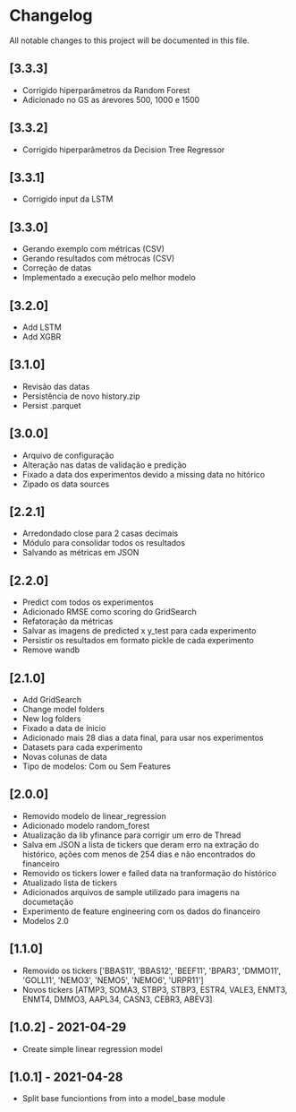 # Changelog
All notable changes to this project will be documented in this file.

## [3.3.3]
* Corrigido hiperparâmetros da Random Forest
* Adicionado no GS as árevores 500, 1000 e 1500

## [3.3.2]
* Corrigido hiperparâmetros da Decision Tree Regressor

## [3.3.1]
* Corrigido input da LSTM

## [3.3.0]
* Gerando exemplo com métricas (CSV)
* Gerando resultados com métrocas (CSV)
* Correção de datas
* Implementado a execução pelo melhor modelo

## [3.2.0]
* Add LSTM
* Add XGBR

## [3.1.0]
* Revisão das datas
* Persistência de novo history.zip
* Persist .parquet

## [3.0.0]
* Arquivo de configuração
* Alteração nas datas de validação e predição
* Fixado a data dos experimentos devido a missing data no hitórico
* Zipado os data sources

## [2.2.1]
* Arredondado close para 2 casas decimais
* Módulo para consolidar todos os resultados
* Salvando as métricas em JSON

## [2.2.0]
* Predict com todos os experimentos
* Adicionado RMSE como scoring do GridSearch
* Refatoração da métricas
* Salvar as imagens de predicted x y_test para cada experimento
* Persistir os resultados em formato pickle de cada experimento
* Remove wandb

## [2.1.0]
* Add GridSearch
* Change model folders
* New log folders
* Fixado a data de ínicio
* Adicionado mais 28 dias a data final, para usar nos experimentos
* Datasets para cada experimento
* Novas colunas de data
* Tipo de modelos: Com ou Sem Features

## [2.0.0]
* Removido modelo de linear_regression
* Adicionado modelo random_forest
* Atualização da lib yfinance para corrigir um erro de Thread
* Salva em JSON a lista de tickers que deram erro na extração do histórico, 
ações com menos de 254 dias e não encontrados do financeiro
* Removido os tickers lower e failed data na tranformação do histórico
* Atualizado lista de tickers
* Adicionados arquivos de sample utilizado para imagens na documetação
* Experimento de feature engineering com os dados do financeiro
* Modelos 2.0

## [1.1.0]
* Removido os tickers ['BBAS11', 'BBAS12', 'BEEF11', 'BPAR3', 'DMMO11', 'GOLL11', 'NEMO3', 'NEMO5', 'NEMO6', 'URPR11']
* Novos tickers [ATMP3, SOMA3, STBP3, STBP3, ESTR4, VALE3, ENMT3, ENMT4, DMMO3, AAPL34, CASN3, CEBR3, ABEV3]

## [1.0.2] - 2021-04-29
* Create simple linear regression model

## [1.0.1] - 2021-04-28
* Split base funciontions from into a model_base module